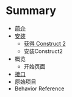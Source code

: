 # Summary

* [简介](README.md)
* [安装](Installing.md)
   * [获得 Construct 2](get_construct_2.md)
   * 安装Construct2
* 概览
   * 开始页面
* [接口](Interface.md)
* 原始项目
* Behavior Reference

